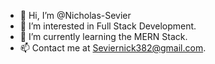 - 👋 Hi, I’m @Nicholas-Sevier
- 👀 I’m interested in Full Stack Development.
- 🌱 I’m currently learning the MERN Stack.
- 📫 Contact me at Seviernick382@gmail.com.

<!---
Nicholas-Sevier/Nicholas-Sevier is a ✨ special ✨ repository because its `README.md` (this file) appears on your GitHub profile.
You can click the Preview link to take a look at your changes.
--->
